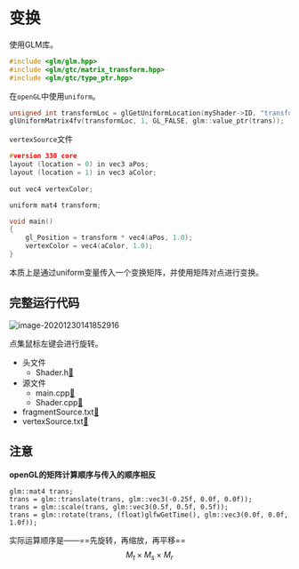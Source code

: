 # 变换

使用GLM库。

```C++
#include <glm/glm.hpp>
#include <glm/gtc/matrix_transform.hpp>
#include <glm/gtc/type_ptr.hpp>
```

在`openGL`中使用`uniform`。

```C++
unsigned int transformLoc = glGetUniformLocation(myShader->ID, "transform");
glUniformMatrix4fv(transformLoc, 1, GL_FALSE, glm::value_ptr(trans));
```

`vertexSource`文件

```C++
#version 330 core								
layout (location = 0) in vec3 aPos;				
layout (location = 1) in vec3 aColor;	
		
out vec4 vertexColor;

uniform mat4 transform;

void main()										
{												
	gl_Position = transform * vec4(aPos, 1.0);				
	vertexColor = vec4(aColor, 1.0);            
}				
```

本质上是通过uniform变量传入一个变换矩阵，并使用矩阵对点进行变换。

## 完整运行代码

![image-20201230141852916](https://cdn.jsdelivr.net/gh/sheng962464/PicGo/img/image-20201230141852916.png)

点集鼠标左键会进行旋转。

- 头文件
  - Shader.h​[:bookmark_tabs:](./05.变换/Shader.h)
- 源文件
  - main.cpp[:bookmark_tabs:](./05.变换/main.cpp)
  - Shader.cpp[:bookmark_tabs:](./05.变换/Shader.cpp)
- fragmentSource.txt[:bookmark_tabs:](./05.变换/fragmentSource.txt)
- vertexSource.txt[:bookmark_tabs:](./05.变换/vertexSource.txt)

## 注意

**openGL的矩阵计算顺序与传入的顺序相反**

```
glm::mat4 trans;
trans = glm::translate(trans, glm::vec3(-0.25f, 0.0f, 0.0f));
trans = glm::scale(trans, glm::vec3(0.5f, 0.5f, 0.5f));
trans = glm::rotate(trans, (float)glfwGetTime(), glm::vec3(0.0f, 0.0f, 1.0f));
```

实际运算顺序是——==先旋转，再缩放，再平移==
$$
M_t \times M_s \times M_r
$$
